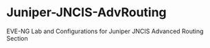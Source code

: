 # Juniper-JNCIS-AdvRouting
EVE-NG Lab and Configurations for Juniper JNCIS Advanced Routing Section
